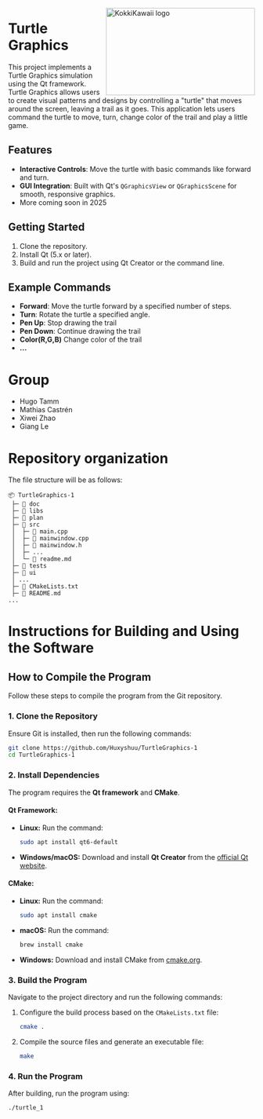 <img src="https://i.imgur.com/5iHKjee.png" align="right"
     alt="KokkiKawaii logo" width="304" height="178">

# Turtle Graphics

This project implements a Turtle Graphics simulation using the Qt framework. Turtle Graphics allows users to create visual patterns and designs by controlling a "turtle" that moves around the screen, leaving a trail as it goes. This application lets users command the turtle to move, turn, change color of the trail and play a little game.

## Features
- **Interactive Controls**: Move the turtle with basic commands like forward and turn.
- **GUI Integration**: Built with Qt's `QGraphicsView` or `QGraphicsScene` for smooth, responsive graphics.
- More coming soon in 2025

## Getting Started
1. Clone the repository.
2. Install Qt (5.x or later).
3. Build and run the project using Qt Creator or the command line.

## Example Commands
- **Forward**: Move the turtle forward by a specified number of steps.
- **Turn**: Rotate the turtle a specified angle.
- **Pen Up**: Stop drawing the trail
- **Pen Down**: Continue drawing the trail
- **Color(R,G,B)** Change color of the trail
- **...**

# Group
- Hugo Tamm
- Mathias Castrén
- Xiwei Zhao
- Giang Le

# Repository organization
The file structure will be as follows:
```
📦 TurtleGraphics-1
 ├─ 📂 doc
 ├─ 📂 libs
 ├─ 📂 plan
 ├─ 📂 src
 │  ├─ 📄 main.cpp
 │  ├─ 📄 mainwindow.cpp
 │  ├─ 📄 mainwindow.h
 │  ├─ ...
 │  └─ 📄 readme.md
 ├─ 📂 tests
 ├─ 📂 ui
 │ ...
 ├─ 📄 CMakeLists.txt
 ├─ 📄 README.md
...
```

# Instructions for Building and Using the Software

## How to Compile the Program
Follow these steps to compile the program from the Git repository.

### 1. Clone the Repository
Ensure Git is installed, then run the following commands:

```bash
git clone https://github.com/Huxyshuu/TurtleGraphics-1  
cd TurtleGraphics-1
```

### 2. Install Dependencies
The program requires the **Qt framework** and **CMake**.

#### Qt Framework:
- **Linux:** Run the command:  
  ```bash
  sudo apt install qt6-default
  ```
- **Windows/macOS:** Download and install **Qt Creator** from the [official Qt website](https://www.qt.io).

#### CMake:
- **Linux:** Run the command:  
  ```bash
  sudo apt install cmake
  ```
- **macOS:** Run the command:  
  ```bash
  brew install cmake
  ```
- **Windows:** Download and install CMake from [cmake.org](https://cmake.org).

### 3. Build the Program
Navigate to the project directory and run the following commands:

1. Configure the build process based on the `CMakeLists.txt` file:  
   ```bash
   cmake .
   ```

2. Compile the source files and generate an executable file:  
   ```bash
   make
   ```

### 4. Run the Program
After building, run the program using:  
```bash
./turtle_1
```
